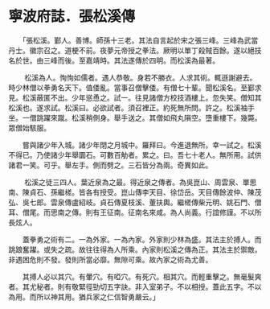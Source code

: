 # 寧波府誌．張松溪傳

　　「張松溪。鄞人。善博。師孫十三老。其法自言起於宋之張三峰。三峰為武當丹士。徽宗召之。道梗不前。夜夢元帝授之拳法。厥明以單丁殺賊百餘。遂以絕技名於世。由三峰而後。至嘉靖時。其法遂傳於四明。而松溪為最著。

　 　松溪為人。恂恂如儒者。遇人恭敬。身若不勝衣。人求其術。輒遜謝避去。時少林僧以拳勇名天下。值倭亂。當事召僧擊倭。有僧七十輩。聞松溪名。至鄞求見。松溪蔽匿不出。少年慫恿之。試一。往見諸僧方校技酒樓上。忽失笑。僧知其松溪也。遂求試。松溪曰。必欲試者。須召裡正。約死無所問。許之。松溪袖手坐。一僧跳躍來蹴。松溪稍側身。舉手送之。其僧如飛丸隕空。墮重樓下。幾斃。眾僧始駭服。

　　嘗與諸少年入城。諸少年閉之月城中。羅拜曰。今進退無所。幸一試之。松溪不得已。乃使諸少年舉圜石。可數百觔者。累之。曰。吾七十老人。無所用。試供諸君一笑。可乎。舉左手。側而劈之。三石皆分為兩。奇異如此。

　 　松溪之徒三四人。葉近泉為之最。得近泉之傳者。為吳崑山、周雲泉、單思南、陳貞石、孫繼槎。皆各有授受。崑山傳李天目、徐岱岳。天目傳餘波仲、陳茂弘、吳七郎。雲泉傳盧紹岐。貞石傳夏枝溪、董扶輿。繼槎傳柴元明、姚石門、僧耳、僧尾。而思南之傳。則有王征南。征南名來咸。為人尚義。行誼修謹。不以所長炫人。

　　蓋拳勇之術有二。一為外家。一為內家。外家則少林為盛。其法主於搏人。而跳踉奮躍。或失之疏。故往往得為人所乘。內家則松溪之傳為正。其法主於禦敵。非遇困危則不發。發則所當必靡。無隙可乘。故內家之術為尤善。

　　其搏人必以其穴。有暈穴。有啞穴。有死穴。相其穴。而輕重擊之。無毫髮爽者。其尤秘者。則有敬緊徑勁切五字訣。非入室弟子。不以相授。蓋此五字。不以為用。而所以神其用。猶兵家之仁信智勇嚴云。」